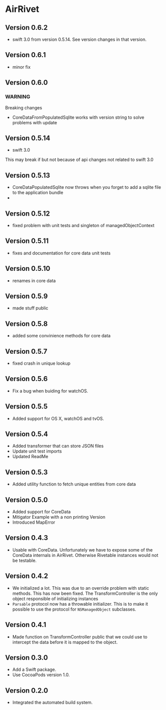 # AirRivet

## Version 0.6.2
* swift 3.0 from version 0.5.14. See version changes in that version.

## Version 0.6.1
* minor fix

## Version 0.6.0
### WARNING

Breaking changes

* CoreDataFromPopulatedSqlite works with version string to solve problems with update

## Version 0.5.14

* swift 3.0

This may break if but not because of api changes not related to swift 3.0

## Version 0.5.13
* CoreDataPopulatedSqlite now throws when you forget to add a sqlite file to the application bundle
*
## Version 0.5.12
* fixed problem with unit tests and singleton of managedObjectContext

## Version 0.5.11
* fixes and documentation for core data unit tests

## Version 0.5.10
* renames in core data

## Version 0.5.9
* made stuff public

## Version 0.5.8
* added some convinience methods for core data

## Version 0.5.7
* fixed crash in unique lookup

## Version 0.5.6
* Fix a bug when buiding for watchOS.

## Version 0.5.5
* Added support for OS X, watchOS and tvOS.

## Version 0.5.4
* Added transformer that can store JSON files
* Update unit test imports
* Updated ReadMe

## Version 0.5.3
* Added utility function to fetch unique entities from core data

## Version 0.5.0
* Added support for CoreData
* Mitigator Example with a non printing Version
* Introduced MapError

## Version 0.4.3
* Usable with CoreData. Unfortunately we have to expose some of the CoreData internals in AirRivet. Otherwise Rivetable instances would not be testable.

## Version 0.4.2
* We initialized a lot. This was due to an override problem with static methods. This has now been fixed. The TransformController is the only object responsible of initializing instances
* `Parsable` protocol now has a throwable initializer. This is to make it possible to use the protocol for `NSManagedObject` subclasses.


## Version 0.4.1

* Made function on TransformController public that we could use to intercept the data before it is mapped to the object.

## Version 0.3.0

* Add a Swift package.
* Use CocoaPods version 1.0.

## Version 0.2.0

* Integrated the automated build system.
